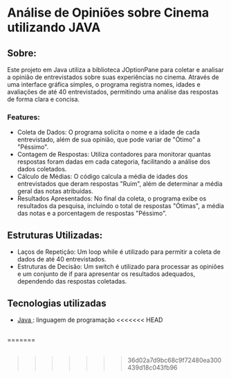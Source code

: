 # Análise de Opiniões sobre Cinema utilizando JAVA

## Sobre:
Este projeto em Java utiliza a biblioteca JOptionPane para coletar e analisar a opinião de entrevistados sobre suas experiências no cinema. Através de uma interface gráfica simples, o programa registra nomes, idades e avaliações de até 40 entrevistados, permitindo uma análise das respostas de forma clara e concisa.

### Features:
* Coleta de Dados: O programa solicita o nome e a idade de cada entrevistado, além de sua opinião, que pode variar de "Ótimo" a "Péssimo".
* Contagem de Respostas: Utiliza contadores para monitorar quantas respostas foram dadas em cada categoria, facilitando a análise dos dados coletados.
* Cálculo de Médias: O código calcula a média de idades dos entrevistados que deram respostas "Ruim", além de determinar a média geral das notas atribuídas.
* Resultados Apresentados: No final da coleta, o programa exibe os resultados da pesquisa, incluindo o total de respostas "Ótimas", a média das notas e a porcentagem de respostas "Péssimo".

## Estruturas Utilizadas:
* Laços de Repetição: Um loop while é utilizado para permitir a coleta de dados de até 40 entrevistados.
* Estruturas de Decisão: Um switch é utilizado para processar as opiniões e um conjunto de if para apresentar os resultados adequados, dependendo das respostas coletadas.

## Tecnologias utilizadas
* [Java ](https://www.java.com/pt-BR/): linguagem de programação
<<<<<<< HEAD
##
=======
##
>>>>>>> 36d02a7d9bc68c9f72480ea300439d18c043fb96
